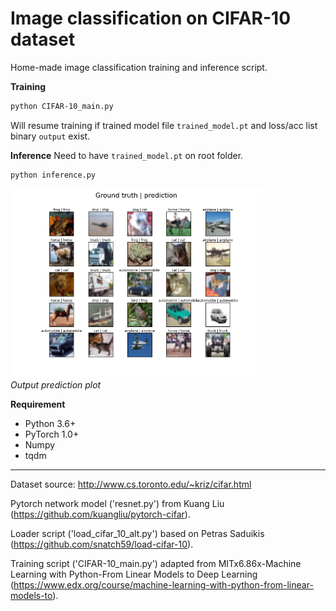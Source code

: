 # Image classification on CIFAR-10 dataset

Home-made image classification training and inference script.

**Training**
```bash
python CIFAR-10_main.py
```
Will resume training if trained model file `trained_model.pt` and loss/acc list binary `output` exist.

**Inference**
Need to have `trained_model.pt` on root folder.
```bash
python inference.py
```

<img src="./prediction_plot.png" width="80%" /> \
*Output prediction plot*


**Requirement**
- Python 3.6+
- PyTorch 1.0+
- Numpy
- tqdm

---

Dataset source: http://www.cs.toronto.edu/~kriz/cifar.html

Pytorch network model ('resnet.py') from Kuang Liu (https://github.com/kuangliu/pytorch-cifar).

Loader script ('load_cifar_10_alt.py') based on Petras Saduikis (https://github.com/snatch59/load-cifar-10).

Training script ('CIFAR-10_main.py') adapted from MITx6.86x-Machine Learning with Python-From Linear Models to Deep Learning (https://www.edx.org/course/machine-learning-with-python-from-linear-models-to).
